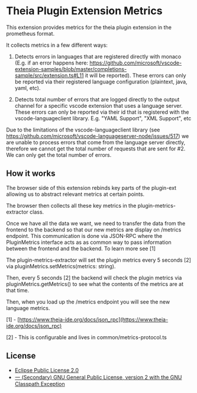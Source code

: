 
# Theia Plugin Extension Metrics

This extension provides metrics for the theia plugin extension in the prometheus format.

It collects metrics in a few different ways:

1. Detects errors in languages that are registered directly with monaco (E.g. if an error happens here: https://github.com/microsoft/vscode-extension-samples/blob/master/completions-sample/src/extension.ts#L11 it will be reported). These errors can only be reported via their registered language configuration (plaintext, java, yaml, etc).

2. Detects total number of errors that are logged directly to the output channel for a specific vscode extension that uses a language server. These errors can only be reported via their id that is registered with the vscode-languageclient library. E.g. "YAML Support", "XML Support", etc

Due to the limitations of the vscode-languageclient library (see https://github.com/microsoft/vscode-languageserver-node/issues/517) we are unable to process errors that come from the language server directly, therefore we cannot get the total number of requests that are sent for #2. We can only get the total number of errors.

## How it works
The browser side of this extension rebinds key parts of the plugin-ext allowing us to abstract relevant metrics at certain points.

The browser then collects all these key metrics in the plugin-metrics-extractor class.

Once we have all the data we want, we need to transfer the data from the frontend to the backend so that our new metrics are display on /metrics endpoint. This communication is done via JSON-RPC where the PluginMetrics interface acts as as common way to pass information between the frontend and the backend. To learn more see [1]

The plugin-metrics-extractor will set the plugin metrics every 5 seconds [2] via pluginMetrics.setMetrics(metrics: string).

Then, every 5 seconds [2] the backend will check the plugin metrics via pluginMetrics.getMetrics() to see what the contents of the metrics are at that time.

Then, when you load up the /metrics endpoint you will see the new language metrics.

[1] - [https://www.theia-ide.org/docs/json_rpc](https://www.theia-ide.org/docs/json_rpc)

[2] - This is configurable and lives in common/metrics-protocol.ts 

## License

-  [Eclipse Public License 2.0](http://www.eclipse.org/legal/epl-2.0/)
-  [一 (Secondary) GNU General Public License, version 2 with the GNU Classpath Exception](https://projects.eclipse.org/license/secondary-gpl-2.0-cp)
